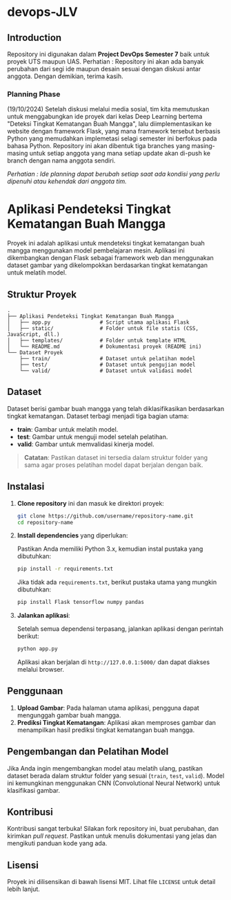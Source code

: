 # devops-JLV

## Introduction

Repository ini digunakan dalam **Project DevOps Semester 7** baik untuk proyek UTS maupun UAS. Perhatian : Repository ini akan ada banyak perubahan dari segi ide maupun desain sesuai dengan diskusi antar anggota. Dengan demikian, terima kasih. 

### Planning Phase
(19/10/2024) Setelah diskusi melalui media sosial, tim kita memutuskan untuk menggabungkan ide proyek dari kelas Deep Learning bertema "Deteksi Tingkat Kematangan Buah Mangga", lalu diimplementasikan ke website dengan framework Flask, yang mana framework tersebut berbasis Python yang memudahkan implemetasi selagi semester ini berfokus pada bahasa Python. Repository ini akan dibentuk tiga branches yang masing-masing untuk setiap anggota yang mana setiap update akan di-push ke branch dengan nama anggota sendiri. 

*Perhatian : Ide planning dapat berubah setiap saat ada kondisi yang perlu dipenuhi atau kehendak dari anggota tim.* 

# Aplikasi Pendeteksi Tingkat Kematangan Buah Mangga

Proyek ini adalah aplikasi untuk mendeteksi tingkat kematangan buah mangga menggunakan model pembelajaran mesin. Aplikasi ini dikembangkan dengan Flask sebagai framework web dan menggunakan dataset gambar yang dikelompokkan berdasarkan tingkat kematangan untuk melatih model.

## Struktur Proyek

```
.
├── Aplikasi Pendeteksi Tingkat Kematangan Buah Mangga
│   ├── app.py                # Script utama aplikasi Flask
│   ├── static/               # Folder untuk file statis (CSS, JavaScript, dll.)
│   ├── templates/            # Folder untuk template HTML
│   └── README.md             # Dokumentasi proyek (README ini)
└── Dataset Proyek
    ├── train/                # Dataset untuk pelatihan model
    ├── test/                 # Dataset untuk pengujian model
    └── valid/                # Dataset untuk validasi model
```

## Dataset

Dataset berisi gambar buah mangga yang telah diklasifikasikan berdasarkan tingkat kematangan. Dataset terbagi menjadi tiga bagian utama:
- **train**: Gambar untuk melatih model.
- **test**: Gambar untuk menguji model setelah pelatihan.
- **valid**: Gambar untuk memvalidasi kinerja model.

> **Catatan**: Pastikan dataset ini tersedia dalam struktur folder yang sama agar proses pelatihan model dapat berjalan dengan baik.

## Instalasi

1. **Clone repository** ini dan masuk ke direktori proyek:

   ```bash
   git clone https://github.com/username/repository-name.git
   cd repository-name
   ```

2. **Install dependencies** yang diperlukan:

   Pastikan Anda memiliki Python 3.x, kemudian instal pustaka yang dibutuhkan:

   ```bash
   pip install -r requirements.txt
   ```

   Jika tidak ada `requirements.txt`, berikut pustaka utama yang mungkin dibutuhkan:

   ```bash
   pip install Flask tensorflow numpy pandas
   ```

3. **Jalankan aplikasi**:

   Setelah semua dependensi terpasang, jalankan aplikasi dengan perintah berikut:

   ```bash
   python app.py
   ```

   Aplikasi akan berjalan di `http://127.0.0.1:5000/` dan dapat diakses melalui browser.

## Penggunaan

1. **Upload Gambar**: Pada halaman utama aplikasi, pengguna dapat mengunggah gambar buah mangga.
2. **Prediksi Tingkat Kematangan**: Aplikasi akan memproses gambar dan menampilkan hasil prediksi tingkat kematangan buah mangga.

## Pengembangan dan Pelatihan Model

Jika Anda ingin mengembangkan model atau melatih ulang, pastikan dataset berada dalam struktur folder yang sesuai (`train`, `test`, `valid`). Model ini kemungkinan menggunakan CNN (Convolutional Neural Network) untuk klasifikasi gambar.

## Kontribusi

Kontribusi sangat terbuka! Silakan fork repository ini, buat perubahan, dan kirimkan *pull request*. Pastikan untuk menulis dokumentasi yang jelas dan mengikuti panduan kode yang ada.

## Lisensi

Proyek ini dilisensikan di bawah lisensi MIT. Lihat file `LICENSE` untuk detail lebih lanjut.
